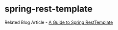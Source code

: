 # spring-rest-template

Related Blog Article - [A Guide to Spring RestTemplate](https://techsphere.dev/a-guide-to-spring-resttemplate)
